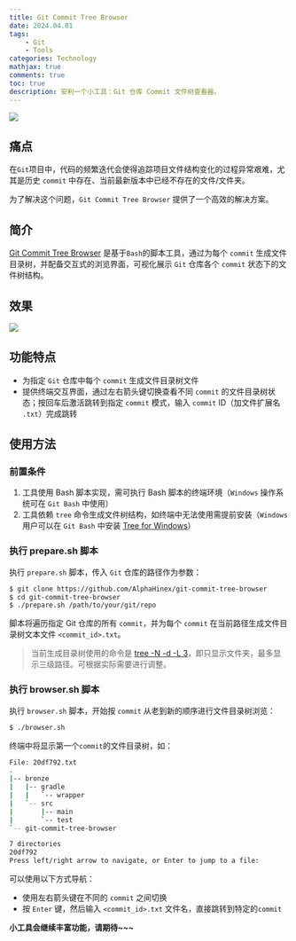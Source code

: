 ```yaml
---
title: Git Commit Tree Browser
date: 2024.04.01
tags: 
    - Git
    - Tools
categories: Technology  
mathjax: true
comments: true
toc: true
description: 安利一个小工具：Git 仓库 Commit 文件树查看器。
---
```


![](https://wyiyi.github.io/amber/contents/2024/git-cover.png)

## 痛点

在`Git`项目中，代码的频繁迭代会使得追踪项目文件结构变化的过程异常艰难，尤其是历史 `commit` 中存在、当前最新版本中已经不存在的文件/文件夹。

为了解决这个问题，`Git Commit Tree Browser` 提供了一个高效的解决方案。

## 简介

[Git Commit Tree Browser](https://github.com/AlphaHinex/git-commit-tree-browser) 是基于`Bash`的脚本工具，通过为每个 `commit` 生成文件目录树，并配备交互式的浏览界面，可视化展示 `Git` 仓库各个 `commit` 状态下的文件树结构。

## 效果

![](https://wyiyi.github.io/amber/contents/2024/git.gif)

## 功能特点

* 为指定 `Git` 仓库中每个 `commit` 生成文件目录树文件
* 提供终端交互界面，通过左右箭头键切换查看不同 `commit` 的文件目录树状态；按回车后激活跳转到指定 `commit` 模式，输入 `commit` ID（加文件扩展名 `.txt`）完成跳转

## 使用方法

### 前置条件

1. 工具使用 Bash 脚本实现，需可执行 Bash 脚本的终端环境（`Windows` 操作系统可在 `Git Bash` 中使用）
1. 工具依赖 `tree` 命令生成文件树结构，如终端中无法使用需提前安装（`Windows` 用户可以在 `Git Bash` 中安装 [Tree for Windows](https://gnuwin32.sourceforge.net/packages/tree.htm)）

### 执行 prepare.sh 脚本

执行 `prepare.sh` 脚本，传入 `Git` 仓库的路径作为参数：

```bash
$ git clone https://github.com/AlphaHinex/git-commit-tree-browser
$ cd git-commit-tree-browser
$ ./prepare.sh /path/to/your/git/repo
```

脚本将遍历指定 Git 仓库的所有 `commit`，并为每个 `commit` 在当前路径生成文件目录树文本文件 `<commit_id>.txt`。

> 当前生成目录树使用的命令是 [tree -N -d -L 3](https://github.com/AlphaHinex/git-commit-tree-browser/blob/main/prepare.sh#L18)，即只显示文件夹，最多显示三级路径。可根据实际需要进行调整。

### 执行 browser.sh 脚本

执行 `browser.sh` 脚本，开始按 `commit` 从老到新的顺序进行文件目录树浏览：

```bash
$ ./browser.sh
```

终端中将显示第一个`commit`的文件目录树，如：

```bash
File: 20df792.txt
.
|-- bronze
|   |-- gradle
|   |   `-- wrapper
|   `-- src
|       |-- main
|       `-- test
`-- git-commit-tree-browser

7 directories
20df792
Press left/right arrow to navigate, or Enter to jump to a file:
```

可以使用以下方式导航：

* 使用左右箭头键在不同的 `commit` 之间切换
* 按 `Enter` 键，然后输入 `<commit_id>.txt` 文件名，直接跳转到特定的`commit`

**小工具会继续丰富功能，请期待~~~**
